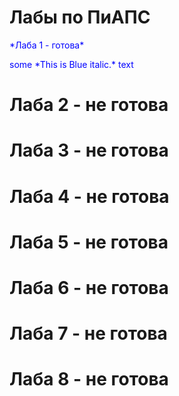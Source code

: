 # Лабы по ПиАПС

<p style="color:blue">*Лаба 1 - готова*</p>
<span style="color:blue">some *This is Blue italic.* text</span>

# Лаба 2 - не готова
# Лаба 3 - не готова
# Лаба 4 - не готова
# Лаба 5 - не готова
# Лаба 6 - не готова
# Лаба 7 - не готова
# Лаба 8 - не готова
